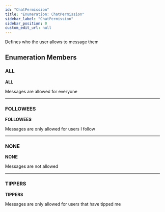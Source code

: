 ```yaml
---
id: "ChatPermission"
title: "Enumeration: ChatPermission"
sidebar_label: "ChatPermission"
sidebar_position: 0
custom_edit_url: null
---
```


Defines who the user allows to message them

## Enumeration Members

### ALL

 **ALL**

Messages are allowed for everyone

___

### FOLLOWEES

 **FOLLOWEES**

Messages are only allowed for users I follow

___

### NONE

 **NONE**

Messages are not allowed

___

### TIPPERS

 **TIPPERS**

Messages are only allowed for users that have tipped me
